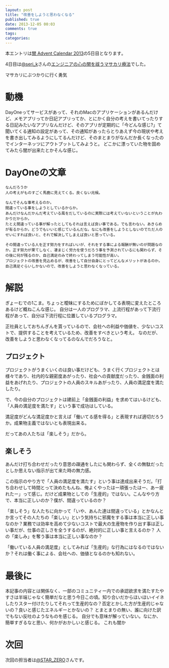 ```yaml
---
layout: post
title: "改善をしようと思わなくなる"
published: true
date: 2013-12-05 00:03
comments: true
tags: 
categories: 
---
```


本エントリは[闇 Advent Calendar 2013](http://www.adventar.org/calendars/252)の5日目となります｡

4日目は[@seri_k](https://twitter.com/seri_k)さんの[エンジニアの心の闇を祓うマサカリ療法](http://serihiro.hatenablog.com/entry/2013/12/04/235704)でした。

マサカリにぶつかりに行く勇気

# 動機

DayOneってサービスがあって、それのMacのアプリケーションがあるんだけど、メモアプリってか日記アプリってか、とにかく自分の考えを書いてったりする日記みたいなアプリなんだけど、そのアプリが定期的に「今どんな感じ?」て聞いてくる通知の設定があって、その通知があったらとりあえず今の現状や考えを書き出してみるようにしてるんだけど、そのまとまりがなんだか長くなったのでインターネッツにアウトプットしてみようと。
どこかに漂っていた物を固めてみたら闇が出来たとかそんな感じ。

# DayOneの文章

```
なんだろうか
人の考えがものすごく馬鹿に見えてくる。良くない兆候。

なんでそんな事考えるのか。
間違っている事をしようとしているからか。
あんだけなんだかんだ考えている風をだしているのに実際には考えていないということが丸わかりだからか。
たとえ間違っている事が解ったとしてもそれは言えば良い事である。でも言わない。あきらめが有るからか。どうでもいいと感じているんだな。なにも改善をしようとしないのでただ人のせいにすれば良いと、それで解決してしまえば良いと思っている。

その間違っている人を正す努力をすればいいが、それをする事による報酬が無いのが問題なのか。正す努力が果てしなく、凄まじく労力を使うだろう事を予測されているにも関わらず、その後に何が残るのか、自己満足のみで終わってしまう可能性が高い。
プロジェクトの改善を見込めるが、改善をして自分自身にとってどんなメリットがあるのか。自己満足ぐらいしかないので、改善をしようと思わなくなっている。
```

# 解説

ぎょーむでの1こま。ちょっと曖昧にするためにぼかしてる表現に変えたところあるけど概ねこんな感じ。
自分は一人のプログラマ、上流行程があって下流行程があって、自分は下流行程に位置しているプログラマ。

正社員としておちんぎんを貰っているので、会社への利益や価値を、少ないコストで、提供することを考えているため、改善をすべきという考え。
なのだが、改善をしようと思わなくなってるのなんでだろうなと。

## プロジェクト

プロジェクトがうまくいくのは良い事だけども、うまく行くプロジェクトとは様々であり、社内的な親密度あがったり、社会への貢献度だったり、金銭面の利益をあげれたり、プロジェクトの人員のスキルあがったり、人員の満足度を満たしたり。

で、今の自分のプロジェクトは建前上「金銭面の利益」を求めてはいるけども、「人員の満足度を満たす」という事で成功はしている。

満足度がどんな満足度かと言えば「働いてる感を得る」と表現すれば適切だろうか。成果物主義ではないとも表現出来る。

だってあの人たちは「楽しそう」だから。

## 楽しそう

あんだけ打ち合わせだったり意思の疎通をしたにも関わらず、全くの無駄だったとしか思えない指示が出て来た時の無力感。

この指示のやり方で「人員の満足度を満たす」という事は達成出来そうだ。「打ち合わせして時間とって決めたもんね、俺よくやったはー頑張ったはー、あー疲れたー」って感じ。だけど成果物としての「生産的」ではない。こんなやり方で、本当に正しいのか？僕が、間違っているのか？

「楽しそう」な人たちに向かって「いや、あんた達は間違っている」とかなんとか言ってその人たちの「楽しい」という気持ちに邪魔をする事は本当に正しい事なのか？業務では効率を高めて少ないコストで最大の生産物を作り出す事は正しい事だが、仕事の正しさを全うするのが、絶対的に正しい事と言えるのか？
人の「楽しみ」を奪う事は本当に正しい事なのか？


「働いている人員の満足度」としてみれば「生産的」な行為にはなるのではないか？それは働く事による、会社への、価値となるのかも知れない。


# 最後に

本記事の内容とは関係なく、一部のコミュニティー内での承認欲求を満たすたやすさは半端じゃなく簡単だなと思う今日この頃。知り合いだからほいほいイイネしたりスター付けたりしてそれって生産的なの？否定とかした方が生産的じゃないの？良いと感じたエネルギーとかないの？
とまとまりの無い、誰に向けた訳でもない反吐のようなものを感じる。
自分でも意味が解っていない。なにか、簡単すぎるなと思い、何かがおかしいと感じる。
これも闇か

# 次回

次回の担当者は[@STAR_ZERO](https://twitter.com/STAR_ZERO)さんです。

